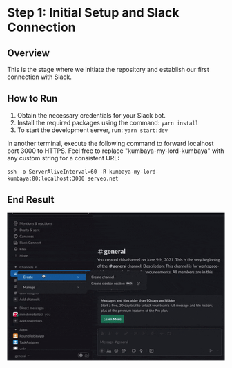 # Step 1: Initial Setup and Slack Connection

## Overview
This is the stage where we initiate the repository and establish our first connection with Slack.

## How to Run
1. Obtain the necessary credentials for your Slack bot.
2. Install the required packages using the command: `yarn install`
3. To start the development server, run: `yarn start:dev`

In another terminal, execute the following command to forward localhost port 3000 to HTTPS. Feel free to replace "kumbaya-my-lord-kumbaya" with any custom string for a consistent URL:

```
ssh -o ServerAliveInterval=60 -R kumbaya-my-lord-kumbaya:80:localhost:3000 serveo.net
```

## End Result
![end-result](./images/1st.gif)